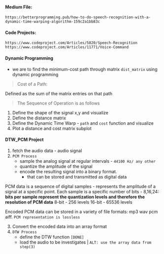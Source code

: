 ####	Medium File:
	https://betterprogramming.pub/how-to-do-speech-recognition-with-a-dynamic-time-warping-algorithm-159c2a1bb83c

####	Code Projects:
	https://www.codeproject.com/Articles/5820/Speech-Recognition
	https://www.codeproject.com/Articles/11771/Voice-Command

#### Dynamic Programming

* we are to find the minimum-cost path through matrix `dist_matrix` using dynamic programming
> Cost of a Path:

Defined as the sum of the matrix entries on that path

> The Sequence of Operation is as follows

1. Define the shape of the signal x,y and visualize
2. Define the distance matrix
3. Define the Dynamic Time Warp - `path` and `cost` function and visualize
4. Plot a distance and cost matrix subplot

#### DTW_PCM Project
1. fetch the audio data - audio signal
2. `PCM Process`
	* sample the analog signal at regular intervals - `44100 Hz/ any other`
	* quantize the amplitude of the signal
	* encode the resulting signal into a binary format.
		* that can be stored and transmitted as digital data

PCM data is a sequence of digital samples - represents the amplitude of a signal at a specific point.
Each sample is a specific number of bits - 8,16,24:
**bits per sample represent the quantization levels and therefore the resolution of PCM data**
8-bit - 256 levels
16-bit - 65536 levels

Encoded PCM data can be stored in a variety of file formats: mp3 wav pcm aiff.
`PCM representation is lossless`

3. Convert the encoded data into an array format
4. `DTW Process`
	* define the DTW function `[DONE]`
	* load the audio to be investigates | `ALT: use the array data from step(3) `
